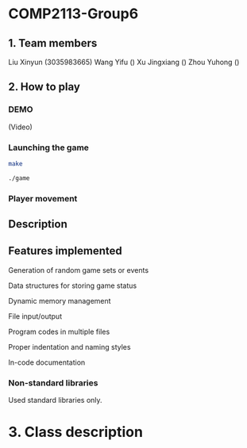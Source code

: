 # COMP2113-Group6
## 1. Team members
Liu Xinyun (3035983665)
Wang Yifu ()
Xu Jingxiang ()
Zhou Yuhong ()

## 2. How to play
### DEMO
(Video)
### Launching the game
```bash
make
```
```bash
./game
```
### Player movement

## Description

## Features implemented
Generation of random game sets or events

Data structures for storing game status

Dynamic memory management

File input/output

Program codes in multiple files

Proper indentation and naming styles

In-code documentation

### Non-standard libraries
Used standard libraries only.

# 3. Class description